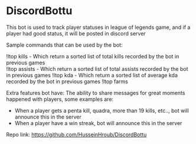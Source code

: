 # DiscordBottu
This bot is used to track player statuses in league of legends game, and if a player had good status, it will be posted in discord server

Sample commands that can be used by the bot:

!ltop kills - Which return a sorted list of total kills recorded by the bot in previous games<br>
!ltop assists - Which return a sorted list of total assists recorded by the bot in previous games
!ltop kda - Which return a sorted list of average kda recorded by the bot in previous games
!ltop farms

Extra features bot have:
The ability to share messages for great moments happened with players, some examples are:
- When a player gets a penta kill, quadra, more than 19 kills, etc.., bot will announce this in the server
- When a player have a win streak, bot will announce this in the server

Repo link: https://github.com/HusseinHroub/DiscordBottu
